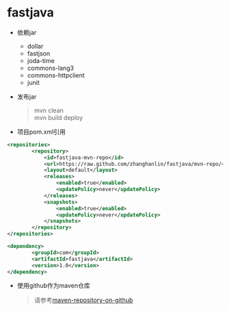 # fastjava
* 依赖jar
	* dollar
	* fastjson
	* joda-time
	* commons-lang3
	* commons-httpclient
	* junit
	
* 发布jar  
	> mvn clean  
	> mvn build deploy

* 项目pom.xml引用
```xml
<repositories>
		<repository>
			<id>fastjava-mvn-repo</id>
			<url>https://raw.github.com/zhanghanlin/fastjava/mvn-repo/</url>
			<layout>default</layout>
            <releases>
                <enabled>true</enabled>
                <updatePolicy>never</updatePolicy>
            </releases>
            <snapshots>
                <enabled>true</enabled>
                <updatePolicy>never</updatePolicy>
            </snapshots>
		</repository>
</repositories>
```
```xml
<dependency>
		<groupId>com</groupId>
		<artifactId>fastjava</artifactId>
		<version>1.0</version>
</dependency>
```

* 使用github作为maven仓库

	> 请参考[maven-repository-on-github](http://stackoverflow.com/questions/14013644/hosting-a-maven-repository-on-github)
